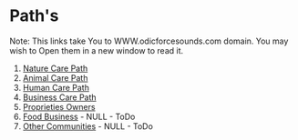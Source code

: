 # Path's

Note: This links take You to WWW.odicforcesounds.com domain. You may wish to Open them in a new window to read it.

1. [Nature Care Path](https://www.odicforcesounds.com/#/nature/care/path)
2. [Animal Care Path](https://www.odicforcesounds.com/#/animal/care/path)
3. [Human Care Path](https://www.odicforcesounds.com/#/human/care/path)
4. [Business Care Path](https://www.odicforcesounds.com/#/business/care/path)
5. [Proprieties Owners](https://www.odicforcesounds.com/#/business/care/path/proprieties)
6. [Food Business]() - NULL - ToDo
7. [Other Communities]() - NULL - ToDo